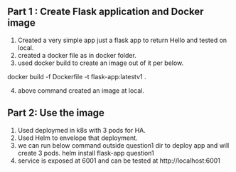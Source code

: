 ## Part 1 : Create Flask application and Docker image
1. Created a very simple app just a flask app to return Hello and tested on local.
2. created a docker file as in docker folder.
3. used docker build to create an image out of it per below.

docker build -f Dockerfile -t flask-app:latestv1 .

4. above command created an image at local.

## Part 2: Use the image 
1. Used deploymed in k8s with 3 pods for HA.
2. Used Helm to envelope that deployment.
3. we can run below command outside question1 dir to deploy app and will create 3 pods.
helm install flask-app question1
4. service is exposed at 6001 and can be tested at
http://localhost:6001
